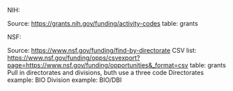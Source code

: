 NIH:

Source: https://grants.nih.gov/funding/activity-codes
table: grants

NSF:

Source: https://www.nsf.gov/funding/find-by-directorate
CSV list: https://www.nsf.gov/funding/opps/csvexport?page=https://www.nsf.gov/funding/opportunities&_format=csv
table: grants
Pull in directorates and divisions, buth use a three code
    Directorates example: BIO
    Division example: BIO/DBI
